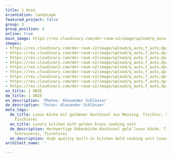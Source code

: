 ```yaml
---
title: 1 Unze
orientation: landscape
featured_project: false
group: 3
group_position: 4
online: true
main_image: https://res.cloudinary.com/der-raum-v2/image/upload/q_auto,f_auto,dpr_auto/v1614948534/Kueche-Mittelblock-Messing-Einbauschrank-Loft_ixi4ji_hu1lnh.jpg
images:
- https://res.cloudinary.com/der-raum-v2/image/upload/q_auto,f_auto,dpr_auto/v1614948534/Kueche-Mittelblock-Messing-Einbauschrank-Loft_ixi4ji_hu1lnh.jpg
- https://res.cloudinary.com/der-raum-v2/image/upload/q_auto,f_auto,dpr_auto/v1614948533/Kueche-Kochinsel-Gold-Messing-Einbauschrank-Loft_iarblh_vnvw20.jpg
- https://res.cloudinary.com/der-raum-v2/image/upload/q_auto,f_auto,dpr_auto/v1614948534/Kueche-Schubkasten-Auszug-Eiche-Holz_chufvm_zmy9kq.jpg
- https://res.cloudinary.com/der-raum-v2/image/upload/q_auto,f_auto,dpr_auto/v1614948533/Kueche-Kochinsel-Einbauschrank-Loft-schwarz_f0nzpy_qt2rcr.jpg
- https://res.cloudinary.com/der-raum-v2/image/upload/q_auto,f_auto,dpr_auto/v1614948534/Kueche-schwarz-Rueckwand-Einbauschrank_npxfwb_gsrset.jpg
- https://res.cloudinary.com/der-raum-v2/image/upload/q_auto,f_auto,dpr_auto/v1614948535/Loftausbau-Kueche-Wohnzimmer_o8glik_sd66kg.jpg
- https://res.cloudinary.com/der-raum-v2/image/upload/q_auto,f_auto,dpr_auto/v1614948534/Kueche-Schubladen-Auszug-Eiche-Holz_mhr1ci_o4gdwi.jpg
- https://res.cloudinary.com/der-raum-v2/image/upload/q_auto,f_auto,dpr_auto/v1614948534/Kueche-Loft-Mittelblock-Messing-Einbauschrank_pg0hjq_kovkio.jpg
- https://res.cloudinary.com/der-raum-v2/image/upload/q_auto,f_auto,dpr_auto/v1614948534/Kueche-Mittelblock-Arbeitsplatte_iejwt5_u4jbsn.jpg
en_title: 1 UNZE
de_title: 1 UNZE
en_description: 'Photos: Alexander Schlösser'
de_description: 'Fotos: Alexander Schlösser'
meta_tags:
  de_title: Luxus Küche mit goldener Kochinsel aus Messing, Tischler, Schreiner, Schreinerei,
    Tischlerei
  en_title: Luxury kitchen with golden brass cooking unit
  de_description: Hochwertige Enbauküche Kochinsel gold luxus küche, Tischler, Schreiner,
    Schreinerei, Tischlerei
  en_description: High quality built-in kitchen Gold cooking unit luxury kitchen
architect_name: ''

---
```

